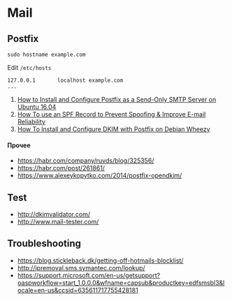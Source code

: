 # Mail

## Postfix

```
sudo hostname example.com
```

Edit `/etc/hosts`
```
127.0.0.1       localhost example.com
...
```

1. [How to Install and Configure Postfix as a Send-Only SMTP Server on Ubuntu 16.04](https://www.digitalocean.com/community/tutorials/how-to-install-and-configure-postfix-as-a-send-only-smtp-server-on-ubuntu-16-04)
2. [How To use an SPF Record to Prevent Spoofing & Improve E-mail Reliability](https://www.digitalocean.com/community/tutorials/how-to-use-an-spf-record-to-prevent-spoofing-improve-e-mail-reliability)
3. [How To Install and Configure DKIM with Postfix on Debian Wheezy](https://www.digitalocean.com/community/tutorials/how-to-install-and-configure-dkim-with-postfix-on-debian-wheezy)

#### Прочее
* https://habr.com/company/ruvds/blog/325356/
* https://habr.com/post/261861/
* https://www.alexeykopytko.com/2014/postfix-opendkim/


## Test

* http://dkimvalidator.com/
* http://www.mail-tester.com/

## Troubleshooting

* https://blog.stickleback.dk/getting-off-hotmails-blocklist/
* http://ipremoval.sms.symantec.com/lookup/
* https://support.microsoft.com/en-us/getsupport?oaspworkflow=start_1.0.0.0&wfname=capsub&productkey=edfsmsbl3&locale=en-us&ccsid=635611717755428181
